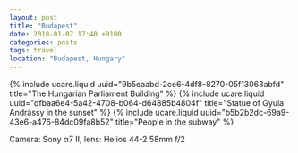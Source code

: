 ```yaml
---
layout: post
title: "Budapest"
date: 2018-01-07 17:40 +0100
categories: posts
tags: travel
location: "Budapest, Hungary"
---
```


{% include ucare.liquid uuid="9b5eaabd-2ce6-4df8-8270-05f13063abfd" title="The Hungarian Parliament Building" %}
{% include ucare.liquid uuid="dfbaa6e4-5a42-4708-b064-d64885b4804f" title="Statue of Gyula Andrássy in the sunset" %}
{% include ucare.liquid uuid="b5b2b2dc-69a9-43e6-a476-84dc09fa8b52" title="People in the subway" %}

Camera: Sony α7 II, lens: Helios 44-2 58mm f/2